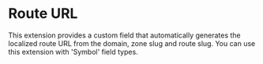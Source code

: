 # Route URL

This extension provides a custom field that automatically generates the localized route URL from the domain, zone slug and route slug. You can use this extension with 'Symbol' field types.
